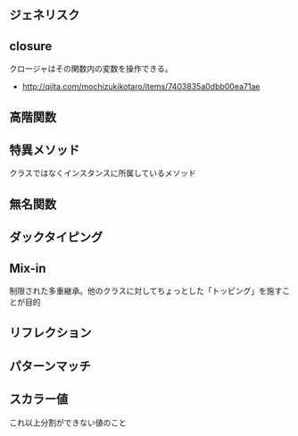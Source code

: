 ## ジェネリスク

## closure
クロージャはその関数内の変数を操作できる。



- http://qiita.com/mochizukikotaro/items/7403835a0dbb00ea71ae

## 高階関数

## 特異メソッド
クラスではなくインスタンスに所属しているメソッド

## 無名関数

## ダックタイピング

## Mix-in
制限された多重継承。他のクラスに対してちょっとした「トッピング」を施すことが目的

## リフレクション

## パターンマッチ


## スカラー値
これ以上分割ができない値のこと
